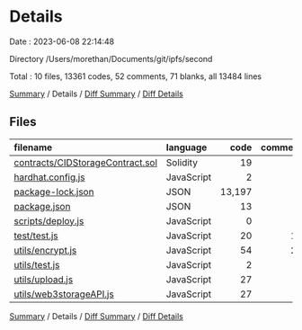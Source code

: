 # Details

Date : 2023-06-08 22:14:48

Directory /Users/morethan/Documents/git/ipfs/second

Total : 10 files,  13361 codes, 52 comments, 71 blanks, all 13484 lines

[Summary](results.md) / Details / [Diff Summary](diff.md) / [Diff Details](diff-details.md)

## Files
| filename | language | code | comment | blank | total |
| :--- | :--- | ---: | ---: | ---: | ---: |
| [contracts/CIDStorageContract.sol](/contracts/CIDStorageContract.sol) | Solidity | 19 | 7 | 9 | 35 |
| [hardhat.config.js](/hardhat.config.js) | JavaScript | 2 | 1 | 2 | 5 |
| [package-lock.json](/package-lock.json) | JSON | 13,197 | 0 | 1 | 13,198 |
| [package.json](/package.json) | JSON | 13 | 0 | 1 | 14 |
| [scripts/deploy.js](/scripts/deploy.js) | JavaScript | 0 | 1 | 2 | 3 |
| [test/test.js](/test/test.js) | JavaScript | 20 | 10 | 13 | 43 |
| [utils/encrypt.js](/utils/encrypt.js) | JavaScript | 54 | 20 | 21 | 95 |
| [utils/test.js](/utils/test.js) | JavaScript | 2 | 1 | 3 | 6 |
| [utils/upload.js](/utils/upload.js) | JavaScript | 27 | 6 | 13 | 46 |
| [utils/web3storageAPI.js](/utils/web3storageAPI.js) | JavaScript | 27 | 6 | 6 | 39 |

[Summary](results.md) / Details / [Diff Summary](diff.md) / [Diff Details](diff-details.md)